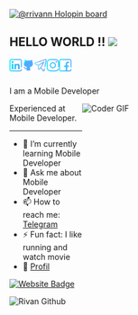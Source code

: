 [![@rrivann Holopin board](https://holopin.io/api/user/board?user=rrivann)](https://holopin.io/@rrivann)

## HELLO WORLD !! <img src="https://raw.githubusercontent.com/iampavangandhi/iampavangandhi/master/gifs/Hi.gif" width="30px"></h2>

<a href="https://linkedin.com/in/rivan-albani-ray/">
  <img align="left" alt="Rivan's Linkedin" width="22px" src="https://raw.githubusercontent.com/RayhanYulanda/rayhanyulanda/master/assets/icons/linkedin.png" />
</a>
<a href="https://github.com/rrivann">
  <img align="left" alt="Rivan's Github" width="22px" src="https://raw.githubusercontent.com/RayhanYulanda/rayhanyulanda/master/assets/icons/github.png" />
</a>
<a href="https://t.me/rrivann">
  <img align="left" alt="Rivan's Telegram" width="22px" src="https://raw.githubusercontent.com/RayhanYulanda/rayhanyulanda/master/assets/icons/telegram.png" />
</a>
<a href="https://instagram.com/rrivann">
  <img align="left" alt="Rivan's Instagram" width="22px" src="https://raw.githubusercontent.com/RayhanYulanda/rayhanyulanda/master/assets/icons/instagram.png" />
</a>
<a href="https://www.facebook.com/rivan.albani.1/">
  <img align="left" alt="Rivan's Facebook" width="22px" src="https://raw.githubusercontent.com/RayhanYulanda/rayhanyulanda/master/assets/icons/facebook.png" />
</a>
<br />
<br />

I am a Mobile Developer

<img align="right" height="280" width="375" src="https://media.giphy.com/media/SWoSkN6DxTszqIKEqv/giphy.gif" alt="Coder GIF" />

Experienced at Mobile Developer.

---

- 🌱 I’m currently learning Mobile Developer
- 💬 Ask me about Mobile Developer
- 📫 How to reach me: [Telegram](https://t.me/rrivann)
- ⚡ Fun fact: I like running and watch movie
- 📝 [Profil](https://linkedin.com/in/rivan-albani-ray)

[![Website Badge](https://img.shields.io/badge/-rrivann.github.io-47CCCC?style=flat&logo=Google-Chrome&logoColor=white&link=https://rrivann.github.io)](https://rrivann.github.io)

![Rivan Github](https://github-readme-stats.vercel.app/api?username=rrivann&show_icons=true&hide_border=true)
